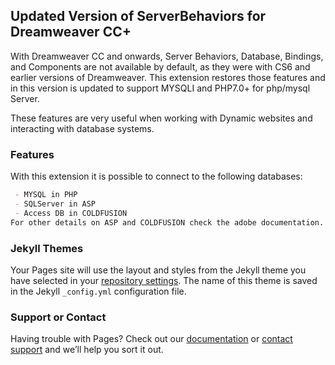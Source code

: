 ## Updated Version of ServerBehaviors for Dreamweaver CC+

With Dreamweaver CC and onwards, Server Behaviors, Database, Bindings, and Components are not available by default, as they were with CS6 and earlier versions of Dreamweaver. This extension restores those features and in this version is updated to support MYSQLI and PHP7.0+ for php/mysql Server.

These features are very useful when working with Dynamic websites and interacting with database systems.

### Features

With this extension it is possible to connect to the following databases:

```markdown
 - MYSQL in PHP
 - SQLServer in ASP
 - Access DB in COLDFUSION
For other details on ASP and COLDFUSION check the adobe documentation.
```

### Jekyll Themes

Your Pages site will use the layout and styles from the Jekyll theme you have selected in your [repository settings](https://github.com/prova-dw/dw-server-behaviors-extension/settings). The name of this theme is saved in the Jekyll `_config.yml` configuration file.

### Support or Contact

Having trouble with Pages? Check out our [documentation](https://help.github.com/categories/github-pages-basics/) or [contact support](https://github.com/contact) and we’ll help you sort it out.
